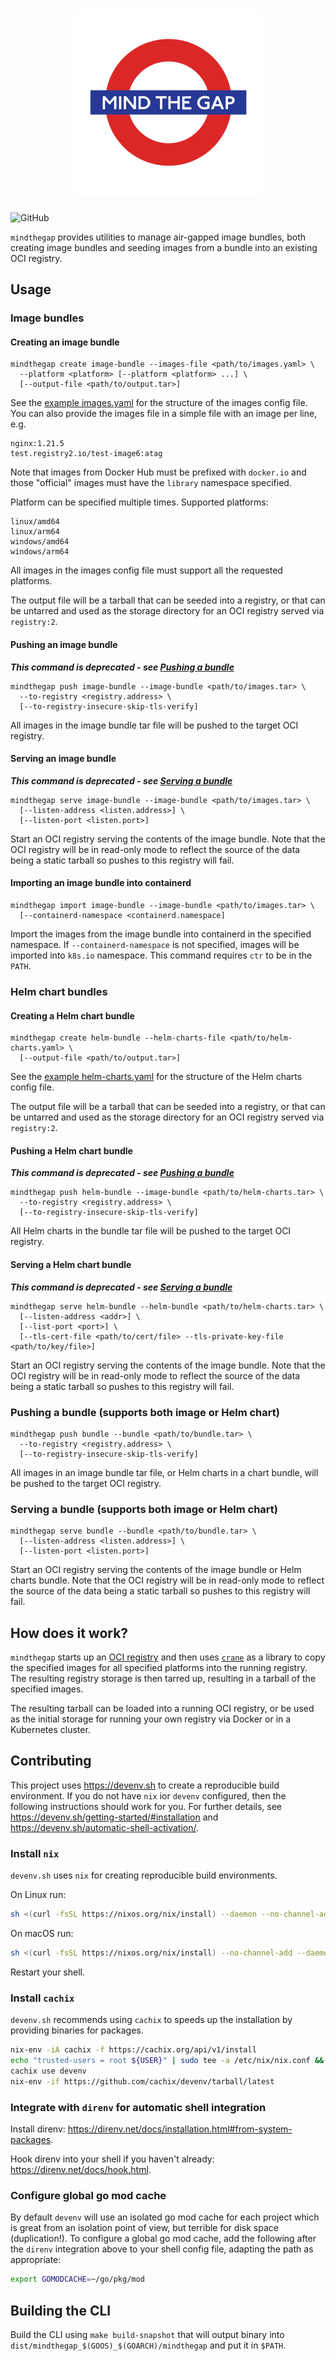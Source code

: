 <!--
 Copyright 2021-2023 D2iQ, Inc. All rights reserved.
 SPDX-License-Identifier: Apache-2.0
-->

<h1 align="center"><img src="mindthegap.svg" alt="mindthegap" width="300"/></h1>

![GitHub](https://img.shields.io/github/license/mesosphere/mindthegap?style=flat-square)

`mindthegap` provides utilities to manage air-gapped image bundles, both
creating image bundles and seeding images from a bundle into an existing
OCI registry.

## Usage

### Image bundles

#### Creating an image bundle

```shell
mindthegap create image-bundle --images-file <path/to/images.yaml> \
  --platform <platform> [--platform <platform> ...] \
  [--output-file <path/to/output.tar>]
```

See the [example images.yaml](images-example.yaml) for the structure of the
images config file. You can also provide the images file in a simple file with
an image per line, e.g.

```plain
nginx:1.21.5
test.registry2.io/test-image6:atag
```

Note that images from Docker Hub must be prefixed with `docker.io` and those "official" images
must have the `library` namespace specified.

Platform can be specified multiple times. Supported platforms:

```plain
linux/amd64
linux/arm64
windows/amd64
windows/arm64
```

All images in the images config file must support all the requested platforms.

The output file will be a tarball that can be seeded into a registry,
or that can be untarred and used as the storage directory for an OCI registry
served via `registry:2`.

#### Pushing an image bundle

**_This command is deprecated - see [Pushing a bundle](#pushing-a-bundle-supports-both-image-or-helm-chart)_**

```shell
mindthegap push image-bundle --image-bundle <path/to/images.tar> \
  --to-registry <registry.address> \
  [--to-registry-insecure-skip-tls-verify]
```

All images in the image bundle tar file will be pushed to the target OCI registry.

#### Serving an image bundle

**_This command is deprecated - see [Serving a bundle](#serving-a-bundle-supports-both-image-or-helm-chart)_**

```shell
mindthegap serve image-bundle --image-bundle <path/to/images.tar> \
  [--listen-address <listen.address>] \
  [--listen-port <listen.port>]
```

Start an OCI registry serving the contents of the image bundle. Note that the OCI registry will
be in read-only mode to reflect the source of the data being a static tarball so pushes to this
registry will fail.

#### Importing an image bundle into containerd

```shell
mindthegap import image-bundle --image-bundle <path/to/images.tar> \
  [--containerd-namespace <containerd.namespace]
```

Import the images from the image bundle into containerd in the specified namespace. If
`--containerd-namespace` is not specified, images will be imported into `k8s.io` namespace. This
command requires `ctr` to be in the `PATH`.

### Helm chart bundles

#### Creating a Helm chart bundle

```shell
mindthegap create helm-bundle --helm-charts-file <path/to/helm-charts.yaml> \
  [--output-file <path/to/output.tar>]
```

See the [example helm-charts.yaml](helm-example.yaml) for the structure of the
Helm charts config file.

The output file will be a tarball that can be seeded into a registry,
or that can be untarred and used as the storage directory for an OCI registry
served via `registry:2`.

#### Pushing a Helm chart bundle

**_This command is deprecated - see [Pushing a bundle](#pushing-a-bundle-supports-both-image-or-helm-chart)_**

```shell
mindthegap push helm-bundle --image-bundle <path/to/helm-charts.tar> \
  --to-registry <registry.address> \
  [--to-registry-insecure-skip-tls-verify]
```

All Helm charts in the bundle tar file will be pushed to the target OCI registry.

#### Serving a Helm chart bundle

**_This command is deprecated - see [Serving a bundle](#serving-a-bundle-supports-both-image-or-helm-chart)_**

```shell
mindthegap serve helm-bundle --helm-bundle <path/to/helm-charts.tar> \
  [--listen-address <addr>] \
  [--list-port <port>] \
  [--tls-cert-file <path/to/cert/file> --tls-private-key-file <path/to/key/file>]
```

Start an OCI registry serving the contents of the image bundle. Note that the OCI registry will
be in read-only mode to reflect the source of the data being a static tarball so pushes to this
registry will fail.

### Pushing a bundle (supports both image or Helm chart)

```shell
mindthegap push bundle --bundle <path/to/bundle.tar> \
  --to-registry <registry.address> \
  [--to-registry-insecure-skip-tls-verify]
```

All images in an image bundle tar file, or Helm charts in a chart bundle, will be pushed to the target OCI registry.

### Serving a bundle (supports both image or Helm chart)

```shell
mindthegap serve bundle --bundle <path/to/bundle.tar> \
  [--listen-address <listen.address>] \
  [--listen-port <listen.port>]
```

Start an OCI registry serving the contents of the image bundle or Helm charts bundle. Note that the OCI registry will
be in read-only mode to reflect the source of the data being a static tarball so pushes to this
registry will fail.

## How does it work?

`mindthegap` starts up an [OCI registry](https://docs.docker.com/registry/)
and then uses [`crane`](https://github.com/google/go-containerregistry/blob/main/cmd/crane/doc/crane.md)
as a library to copy the specified images for all specified platforms into the running registry. The
resulting registry storage is then tarred up, resulting in a tarball of the specified images.

The resulting tarball can be loaded into a running OCI registry, or
be used as the initial storage for running your own registry via Docker
or in a Kubernetes cluster.

## Contributing

This project uses <https://devenv.sh> to create a reproducible build environment. If you do not have `nix` ior `devenv`
configured, then the following instructions should work for you. For further details, see
<https://devenv.sh/getting-started/#installation> and <https://devenv.sh/automatic-shell-activation/>.

### Install `nix`

`devenv.sh` uses `nix` for creating reproducible build environments.

On Linux run:

```bash
sh <(curl -fsSL https://nixos.org/nix/install) --daemon --no-channel-add --daemon-user-count 6 --yes
```

On macOS run:

```bash
sh <(curl -fsSL https://nixos.org/nix/install) --no-channel-add --daemon-user-count 6 --yes
```

Restart your shell.

### Install `cachix`

`devenv.sh` recommends using `cachix` to speeds up the installation by providing binaries for packages.

```bash
nix-env -iA cachix -f https://cachix.org/api/v1/install
echo "trusted-users = root ${USER}" | sudo tee -a /etc/nix/nix.conf && sudo pkill nix-daemon
cachix use devenv
nix-env -if https://github.com/cachix/devenv/tarball/latest
```

### Integrate with `direnv` for automatic shell integration

Install direnv: <https://direnv.net/docs/installation.html#from-system-packages>.

Hook direnv into your shell if you haven't already: <https://direnv.net/docs/hook.html>.

### Configure global go mod cache

By default `devenv` will use an isolated go mod cache for each project which is great from an isolation point of view,
but terrible for disk space (duplication!). To configure a global go mod cache, add the following after the `direnv`
integration above to your shell config file, adapting the path as appropriate:

```bash
export GOMODCACHE=~/go/pkg/mod
```

## Building the CLI

Build the CLI using `make build-snapshot` that will output binary into
`dist/mindthegap_$(GOOS)_$(GOARCH)/mindthegap` and put it in `$PATH`.

